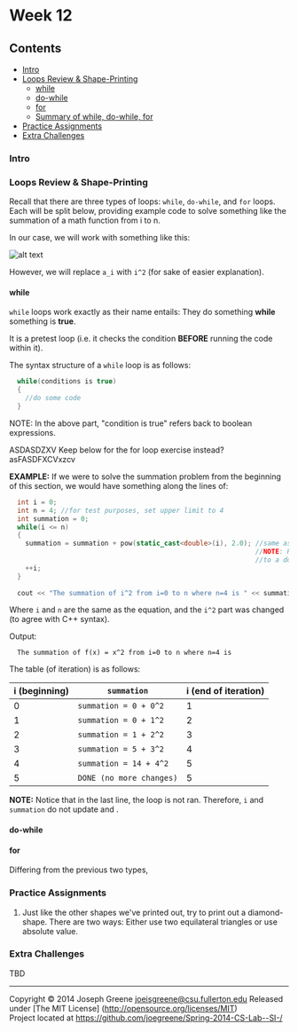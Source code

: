 # Week 12

## Contents
- [Intro](#intro)
- [Loops Review & Shape-Printing](#loops-review-shape--printing)
  - [while](#while)
  - [do-while](#do-while)
  - [for](#for)
  - [Summary of while, do-while, for](#summary-of-while,-do-while,-for)
- [Practice Assignments](#practice-assignments)
- [Extra Challenges](#extra-challenges)

### Intro


### Loops Review & Shape-Printing
Recall that there are three types of loops: `while`, `do-while`, and `for` loops. Each will be split below, providing example code 
to solve something like the summation of a math function from i to n.

In our case, we will work with something like this:

![alt text](http://upload.wikimedia.org/math/d/f/2/df26e1cf51b67fbedd01ce9c68cbbef5.png "Summation a_i from i to m")

However, we will replace `a_i` with `i^2` (for sake of easier explanation).

#### while
`while` loops work exactly as their name entails: They do something __while__ something is __true__.

It is a pretest loop (i.e. it checks the condition __BEFORE__ running the code within it).

The syntax structure of a `while` loop is as follows:
```C++
  while(conditions is true)
  {
    //do some code
  }
``` 

NOTE: In the above part, "condition is true" refers back to boolean expressions. 

ASDASDZXV Keep below for the for loop exercise instead? asFASDFXCVxzcv

__EXAMPLE:__ If we were to solve the summation problem from the beginning of this section, we would have something along the lines of:
```C++
  int i = 0;
  int n = 4; //for test purposes, set upper limit to 4
  int summation = 0;
  while(i <= n)
  {
    summation = summation + pow(static_cast<double>(i), 2.0); //same as summation+=pow((double)i, 2.0);
                                                              //NOTE: Remember that we need to change i 
                                                              //to a double for pow to work
    ++i;
  }
  
  cout << "The summation of i^2 from i=0 to n where n=4 is " << summation << endl;
```

Where `i` and `n` are the same as the equation, and the `i^2` part was changed (to agree with C++ syntax). 

Output:
```
  The summation of f(x) = x^2 from i=0 to n where n=4 is 
```

The table (of iteration) is as follows:

| i (beginning) | `summation` | i (end of iteration) |
| --- | --- | --- |
| 0 | `summation = 0 + 0^2` | 1 |
| 1 | `summation = 0 + 1^2` | 2 |
| 2 | `summation = 1 + 2^2` | 3 |
| 3 | `summation = 5 + 3^2` | 4 |
| 4 | `summation = 14 + 4^2` | 5 |
| 5 | `DONE (no more changes)` | 5 |

__NOTE:__ Notice that in the last line, the loop is not ran. Therefore, `i` and `summation` do not update and .

#### do-while

#### for
Differing from the previous two types, 

### Practice Assignments
1. Just like the other shapes we've printed out, try to print out a diamond-shape. There are two ways: Either use two equilateral triangles or use absolute value.

### Extra Challenges
TBD

-------------------------------------------------------------------------------
Copyright &copy; 2014 Joseph Greene <joeisgreene@csu.fullerton.edu>
Released under [The MIT License] (http://opensource.org/licenses/MIT)  
Project located at <https://github.com/joegreene/Spring-2014-CS-Lab--SI-/>

